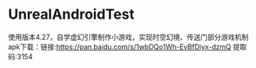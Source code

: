 # UnrealAndroidTest  
使用版本4.27，自学虚幻引擎制作小游戏，实现时空幻境、传送门部分游戏机制  
apk下载：链接:https://pan.baidu.com/s/1wbDQo1Wh-EvBfDiyx-dzmQ 提取码:3154 
